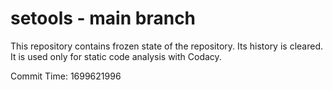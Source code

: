 # setools - main branch

This repository contains frozen state of the repository.
Its history is cleared. It is used only for static code
analysis with Codacy.

Commit Time: 1699621996